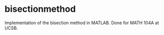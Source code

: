 bisectionmethod
===============

Implementation of the bisection method in MATLAB. Done for MATH 104A at UCSB.
